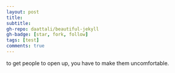 ```yaml
---
layout: post
title: 
subtitle: 
gh-repo: daattali/beautiful-jekyll
gh-badge: [star, fork, follow]
tags: [test]
comments: true
---
```


to get people to open up, you have to make them uncomfortable.

